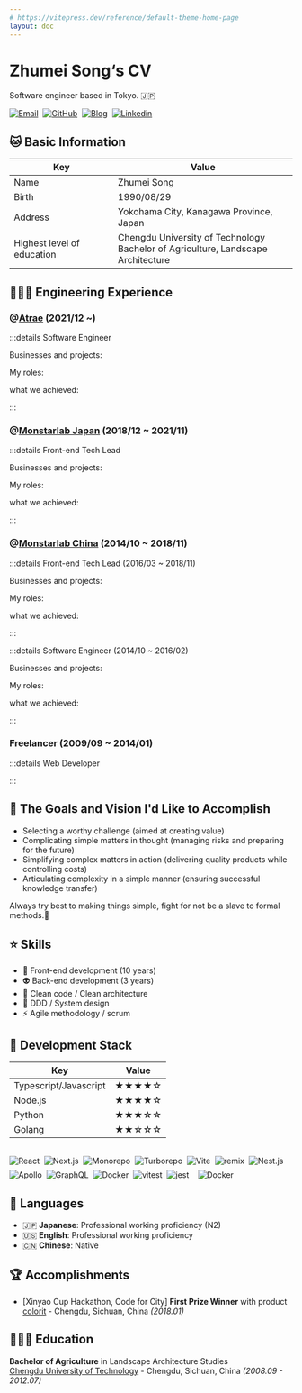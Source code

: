 ```yaml
---
# https://vitepress.dev/reference/default-theme-home-page
layout: doc
---
```


# Zhumei Song‘s CV

Software engineer based in Tokyo. 🇯🇵

<div style=" display:flex; gap: 8px; flex-warp: wrap;">
<a href="mailto:zhumeisongsong@gmail.com" target="_blank"><img alt="Email" src="https://img.shields.io/badge/email-444.svg?&logo=Gmail&logoColor=red&style=for-the-badge" /></a>
<a href="https://github.com/zhumeisongsong" target="_blank"><img alt="GitHub" src="https://img.shields.io/badge/zhumeisongsong-333.svg?&logo=Github&logoColor=white&style=for-the-badge" /></a>
<a href="https://zhumeisongsong.github.io/blog" target="_blank"><img alt="Blog" src="https://img.shields.io/badge/Song's%20Blog-6c3485.svg?&style=for-the-badge&logo=Next.js&logoColor=white" /></a>
<a href="https://www.linkedin.com/in/zhumei-song-a9041a1bb" target="_blank"><img alt="Linkedin" src="https://img.shields.io/badge/linkdin-0a66c2.svg?&style=for-the-badge&logo=linkedin&logoColor=white" /></a>
</div>

## 🐱 Basic Information

| Key                        | Value                                                                                  |
| -------------------------- | -------------------------------------------------------------------------------------- |
| Name                       | Zhumei Song                                                                            |
| Birth                      | 1990/08/29                                                                             |
| Address                    | Yokohama City, Kanagawa Province, Japan                                                |
| Highest level of education | Chengdu University of Technology <br/> Bachelor of Agriculture, Landscape Architecture |

## 👩🏼‍💻 Engineering Experience

### @[Atrae](https://atrae.co.jp/) (2021/12 ~)

:::details Software Engineer

Businesses and projects:

My roles:

what we achieved:

:::

### @[Monstarlab Japan](https://monstar-lab.com/jp) (2018/12 ~ 2021/11)

:::details Front-end Tech Lead

Businesses and projects:

My roles:

what we achieved:

:::

### @[Monstarlab China](https://www.monstar-lab.com.cn/) (2014/10 ~ 2018/11)

:::details Front-end Tech Lead (2016/03 ~ 2018/11)

Businesses and projects:

My roles:

what we achieved:

:::

:::details Software Engineer (2014/10 ~ 2016/02)

Businesses and projects:

My roles:

what we achieved:

:::

### Freelancer (2009/09 ~ 2014/01)

:::details Web Developer

:::

## 🎨 The Goals and Vision I'd Like to Accomplish

- Selecting a worthy challenge (aimed at creating value)
- Complicating simple matters in thought (managing risks and preparing for the future)
- Simplifying complex matters in action (delivering quality products while controlling costs)
- Articulating complexity in a simple manner (ensuring successful knowledge transfer)

Always try best to making things simple, fight for not be a slave to formal methods.💪

## ⭐ Skills

- 💄 Front-end development (10 years)
- 👽 Back-end development (3 years)
- 🧱 Clean code / Clean architecture
- 👷 DDD / System design
- ⚡️ Agile methodology / scrum

## 🌈 Development Stack

| Key                   | Value |
| --------------------- | ----- |
| Typescript/Javascript | ★★★★☆ |
| Node.js               | ★★★★☆ |
| Python                | ★★★☆☆ |
| Golang                | ★★☆☆☆ |

<div style=" display:flex; gap: 8px; flex-wrap: wrap; padding-top: 16px;">
<img alt="React" src="https://img.shields.io/badge/-React-45b8d8?style=for-the-badge&logo=react&logoColor=white" />
<img alt="Next.js" src="https://img.shields.io/badge/-next.js-444?style=for-the-badge&logo=react&logoColor=white" />
<img alt="Monorepo" src="https://img.shields.io/badge/-Monorepo-0ea5e9?style=for-the-badge&logo=nx&logoColor=white" />
<img alt="Turborepo" src="https://img.shields.io/badge/-Turborepo-3b82f6?style=for-the-badge&logo=Turborepo&logoColor=white" />
<img alt="Vite" src="https://img.shields.io/badge/-Vite-a8b1ff?style=for-the-badge&logo=Vite&logoColor=white" /><img alt="remix" src="https://img.shields.io/badge/-remix-3defe9?style=for-the-badge&logo=remix&logoColor=white" /><img alt="Nest.js" src="https://img.shields.io/badge/nestjs-E0234E?style=for-the-badge&logo=nestjs&logoColor=white"><img alt="Apollo" src="https://img.shields.io/badge/-Apollo%20GraphQL-311C87?style=for-the-badge&logo=apollo-graphql&logoColor=white" />
<img alt="GraphQL" src="https://img.shields.io/badge/-GraphQL-E10098?style=for-the-badge&logo=graphql&logoColor=white" /><img alt="Docker" src="https://img.shields.io/badge/-Docker-46a2f1?style=for-the-badge&logo=docker&logoColor=white" />
<img alt="vitest" src="https://img.shields.io/badge/-vitest-acd268?style=for-the-badge&logo=vitest&logoColor=white" />
<img alt="jest" src="https://img.shields.io/badge/-jest-15c213?style=for-the-badge&logo=jest&logoColor=white" />
<img alt="" src="https://img.shields.io/badge/-storybook-eb5685?style=for-the-badge&logo=storybook&logoColor=white" />
<img alt="Docker" src="https://img.shields.io/badge/-Docker-46a2f1?style=for-the-badge&logo=docker&logoColor=white" />
</div>

## 💬 Languages

- 🇯🇵 **Japanese**: Professional working proficiency (N2)
- 🇺🇸 **English**: Professional working proficiency
- 🇨🇳 **Chinese**: Native

## 🏆 Accomplishments

- [Xinyao Cup Hackathon, Code for City] **First Prize Winner** with product [colorit](https://github.com/git-hacker/colorit) - Chengdu, Sichuan, China _(2018.01)_

## 👩🏼‍🎓 Education

**Bachelor of Agriculture** in Landscape Architecture Studies <br/>
[Chengdu University of Technology](https://www.cdut.edu.cn/) - Chengdu, Sichuan, China _(2008.09 - 2012.07)_

<!-- Started self-learning `web development technologies` in university. 💻<br/>
Became a full-time software engineer from `2014/10`. I was a landscape architect before.🌳<br/>
Moved to Japan from `2018/12` for my child not to do a lot of homework when he go to elementary school. ✈️ -->
